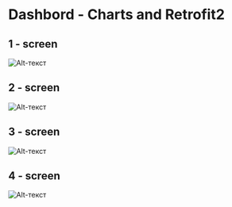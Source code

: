 # Dashbord - Charts and Retrofit2

## 1 - screen
![Alt-текст](https://github.com/kozimovbotirali/DashbordChartsRetrofit2/blob/master/app/screenshots/1.jpg "1")

## 2 - screen
![Alt-текст](https://github.com/kozimovbotirali/DashbordChartsRetrofit2/blob/master/app/screenshots/2.jpg "1")

## 3 - screen
![Alt-текст](https://github.com/kozimovbotirali/DashbordChartsRetrofit2/blob/master/app/screenshots/3.jpg "1")

## 4 - screen
![Alt-текст](https://github.com/kozimovbotirali/DashbordChartsRetrofit2/blob/master/app/screenshots/4.jpg "1")
